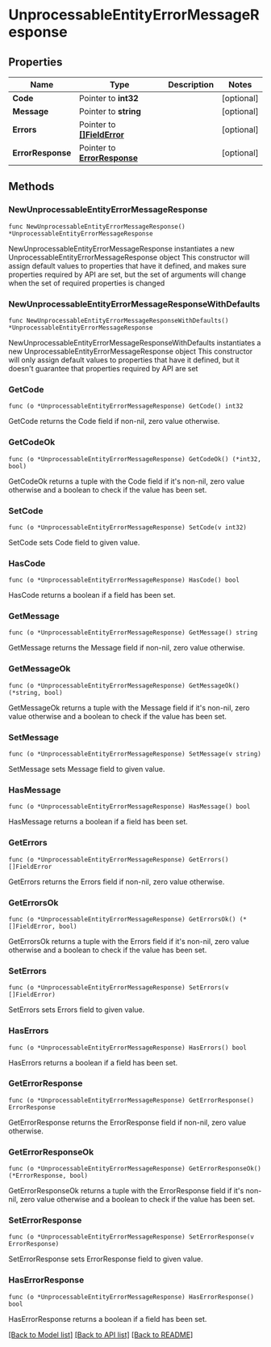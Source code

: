 # UnprocessableEntityErrorMessageResponse

## Properties

Name | Type | Description | Notes
------------ | ------------- | ------------- | -------------
**Code** | Pointer to **int32** |  | [optional] 
**Message** | Pointer to **string** |  | [optional] 
**Errors** | Pointer to [**[]FieldError**](FieldError.md) |  | [optional] 
**ErrorResponse** | Pointer to [**ErrorResponse**](ErrorResponse.md) |  | [optional] 

## Methods

### NewUnprocessableEntityErrorMessageResponse

`func NewUnprocessableEntityErrorMessageResponse() *UnprocessableEntityErrorMessageResponse`

NewUnprocessableEntityErrorMessageResponse instantiates a new UnprocessableEntityErrorMessageResponse object
This constructor will assign default values to properties that have it defined,
and makes sure properties required by API are set, but the set of arguments
will change when the set of required properties is changed

### NewUnprocessableEntityErrorMessageResponseWithDefaults

`func NewUnprocessableEntityErrorMessageResponseWithDefaults() *UnprocessableEntityErrorMessageResponse`

NewUnprocessableEntityErrorMessageResponseWithDefaults instantiates a new UnprocessableEntityErrorMessageResponse object
This constructor will only assign default values to properties that have it defined,
but it doesn't guarantee that properties required by API are set

### GetCode

`func (o *UnprocessableEntityErrorMessageResponse) GetCode() int32`

GetCode returns the Code field if non-nil, zero value otherwise.

### GetCodeOk

`func (o *UnprocessableEntityErrorMessageResponse) GetCodeOk() (*int32, bool)`

GetCodeOk returns a tuple with the Code field if it's non-nil, zero value otherwise
and a boolean to check if the value has been set.

### SetCode

`func (o *UnprocessableEntityErrorMessageResponse) SetCode(v int32)`

SetCode sets Code field to given value.

### HasCode

`func (o *UnprocessableEntityErrorMessageResponse) HasCode() bool`

HasCode returns a boolean if a field has been set.

### GetMessage

`func (o *UnprocessableEntityErrorMessageResponse) GetMessage() string`

GetMessage returns the Message field if non-nil, zero value otherwise.

### GetMessageOk

`func (o *UnprocessableEntityErrorMessageResponse) GetMessageOk() (*string, bool)`

GetMessageOk returns a tuple with the Message field if it's non-nil, zero value otherwise
and a boolean to check if the value has been set.

### SetMessage

`func (o *UnprocessableEntityErrorMessageResponse) SetMessage(v string)`

SetMessage sets Message field to given value.

### HasMessage

`func (o *UnprocessableEntityErrorMessageResponse) HasMessage() bool`

HasMessage returns a boolean if a field has been set.

### GetErrors

`func (o *UnprocessableEntityErrorMessageResponse) GetErrors() []FieldError`

GetErrors returns the Errors field if non-nil, zero value otherwise.

### GetErrorsOk

`func (o *UnprocessableEntityErrorMessageResponse) GetErrorsOk() (*[]FieldError, bool)`

GetErrorsOk returns a tuple with the Errors field if it's non-nil, zero value otherwise
and a boolean to check if the value has been set.

### SetErrors

`func (o *UnprocessableEntityErrorMessageResponse) SetErrors(v []FieldError)`

SetErrors sets Errors field to given value.

### HasErrors

`func (o *UnprocessableEntityErrorMessageResponse) HasErrors() bool`

HasErrors returns a boolean if a field has been set.

### GetErrorResponse

`func (o *UnprocessableEntityErrorMessageResponse) GetErrorResponse() ErrorResponse`

GetErrorResponse returns the ErrorResponse field if non-nil, zero value otherwise.

### GetErrorResponseOk

`func (o *UnprocessableEntityErrorMessageResponse) GetErrorResponseOk() (*ErrorResponse, bool)`

GetErrorResponseOk returns a tuple with the ErrorResponse field if it's non-nil, zero value otherwise
and a boolean to check if the value has been set.

### SetErrorResponse

`func (o *UnprocessableEntityErrorMessageResponse) SetErrorResponse(v ErrorResponse)`

SetErrorResponse sets ErrorResponse field to given value.

### HasErrorResponse

`func (o *UnprocessableEntityErrorMessageResponse) HasErrorResponse() bool`

HasErrorResponse returns a boolean if a field has been set.


[[Back to Model list]](../README.md#documentation-for-models) [[Back to API list]](../README.md#documentation-for-api-endpoints) [[Back to README]](../README.md)


